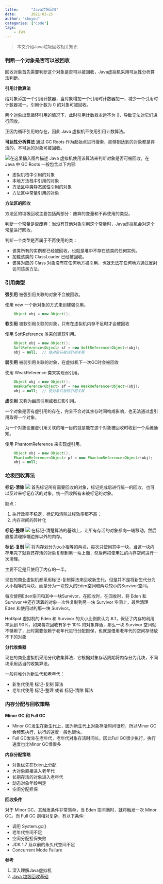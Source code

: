 ```yaml
---
title:      "Java垃圾回收"
date:       2021-03-25
author: "shuyou"
categories: ["Code"]
tags:
    - JVM
---
```

>本文介绍Java垃圾回收相关知识

### 判断一个对象是否可以被回收
回收对象首先需要判断这个对象是否可以被回收，Java虚拟机采用可达性分析算法判断。

**引用计数算法**

给对象添加一个引用计数器，当对象增加一个引用时计数器加一，减少一个引用时计数器减一。引用计数为 0 的对象可被回收。

两个对象出现循环引用的情况下，此时引用计数器永远不为 0，导致无法对它们进行回收。

正因为循环引用的存在，因此 Java 虚拟机不使用引用计数算法。


**可达性分析算法**
通过 GC Roots 作为起始点进行搜索，能够到达到的对象都是存活的，不可达的对象可被回收。

![在这里插入图片描述](https://img-blog.csdnimg.cn/20210325111314120.png?x-oss-process=image,type_ZmFuZ3poZW5naGVpdGk,shadow_10,text_aHR0cHM6Ly9ibG9nLmNzZG4ubmV0L0NhcnJvdFpzeQ==,size_16,color_FFFFFF,t_70)
Java 虚拟机使用该算法来判断对象是否可被回收，在 Java 中 GC Roots 一般包含以下内容:

 - 虚拟机栈中引用的对象
 - 本地方法栈中引用的对象
 - 方法区中类静态属性引用的对象
 - 方法区中常量引用的对象

**方法区的回收**

方法区的垃圾回收主要包括两部分：废弃的变量和不再使用的类型。

判断一个常量是否废弃：当没有其他对象引用这个常量时，Java虚拟机会对这个常量进行回收。

判断一个类型是否属于不再使用的类：

 - 该类所有的实例都已经被回收，也就是堆中不存在该类的任何实例。 
 - 加载该类的 ClassLoader 已经被回收。
 -  该类对应的 Class 对象没有在任何地方被引用，也就无法在任何地方通过反射访问该类方法。

### 引用类型
**强引用**
被强引用关联的对象不会被回收。

使用 new 一个新对象的方式来创建强引用。

```java
	Object obj = new Object();
```

**软引用**
被软引用关联的对象，只有在虚拟机内存不足时才会被回收

使用 SoftReference 类来创建软引用。
```java
	Object obj = new Object();
	SoftReference<Object> sf = new SoftReference<Object>(obj);
	obj = null;  // 使对象只被软引用关联
```

**弱引用**
被弱引用关联的对象，在虚拟机下一次GC时会被回收

使用 WeakReference 类来实现弱引用。
```java
	Object obj = new Object();
	WeakReference<Object> sf = new WeakReference<Object>(obj);
	obj = null;  // 使对象只被软引用关联
```

**虚引用**
又称为幽灵引用或者幻影引用。

一个对象是否有虚引用的存在，完全不会对其生存时间构成影响，也无法通过虚引用取得一个对象。 

为一个对象设置虚引用关联的唯一目的就是能在这个对象被回收时收到一个系统通知。 

使用 PhantomReference 来实现虚引用。

```java
	Object obj = new Object();
	PhantomReference<Object> pf = new PhantomReference<Object>(obj);
	obj = null;
```
### 垃圾回收算法
**标记-清除**
![](https://img-blog.csdnimg.cn/20210325132146534.png?x-oss-process=image,type_ZmFuZ3poZW5naGVpdGk,shadow_10,text_aHR0cHM6Ly9ibG9nLmNzZG4ubmV0L0NhcnJvdFpzeQ==,size_16,color_FFFFFF,t_70)
首先标记所有需要回收的对象，标记完成后进行统一的回收，也可以反过来标记存活的对象，统一回收所有未被标记的对象。

缺点：

 1. 执行效率不稳定，标记和清除过程效率都不高；
 2. 内存空间的碎片化

**标记-整理**
![](https://img-blog.csdnimg.cn/20210325132518976.png?x-oss-process=image,type_ZmFuZ3poZW5naGVpdGk,shadow_10,text_aHR0cHM6Ly9ibG9nLmNzZG4ubmV0L0NhcnJvdFpzeQ==,size_16,color_FFFFFF,t_70)
在标记-清楚算法的基础上，让所有存活的对象都向一端移动，然后直接清理掉端边界以外的内存。

**标记-复制**
![](https://img-blog.csdnimg.cn/2021032513285885.png?x-oss-process=image,type_ZmFuZ3poZW5naGVpdGk,shadow_10,text_aHR0cHM6Ly9ibG9nLmNzZG4ubmV0L0NhcnJvdFpzeQ==,size_16,color_FFFFFF,t_70)
将内存划分为大小相等的两块，每次只使用其中一块，当这一块内存用完了就将还存活的对象复制到另一块上面，然后再把使用过的内存空间进行一次清理。

主要不足是只使用了内存的一半。

现在的商业虚拟机都采用标记-复制算法来回收新生代，但是并不是将新生代分为大小相等的两块，而是分为一块较大的Eden空间和两块较小的Survivor空间。

每次使用Eden空间和其中一块Survivor，在回收时，在回收时，将 Eden 和 Survivor 中还存活着的对象一次性复制到另一块 Survivor 空间上，最后清理 Eden 和使用过的那一块 Survivor。

HotSpot 虚拟机的 Eden 和 Survivor 的大小比例默认为 8:1，保证了内存的利用率达到 90%。如果每次回收有多于 10% 的对象存活，那么一块 Survivor 空间就不够用了，此时需要依赖于老年代进行分配担保，也就是借用老年代的空间存储放不下的对象

**分代收集器**

现在的商业虚拟机采用分代收集算法，它根据对象存活周期将内存分为几块，不同块采用适当的收集算法。

一般将堆分为新生代和老年代：

 - 新生代使用 标记-复制 算法
 - 老年代使用 标记-整理 或者 标记-清除 算法

### 内存分配与回收策略

**Minor GC 和 Full GC**

 - Minor GC发生在新生代上，因为新生代上对象存活时间很短，所以Minor GC会频繁执行，执行的速度一般也很快。
 - Full GC发生在老年代，老年代对象存活时间长，因此Full GC很少执行，执行速度也比Minor GC慢很多

**内存分配策略**

 - 对象优先在Eden上分配
 - 大对象直接进入老年代
 - 长期存活的对象进入老年代
 - 动态对象年龄判定
 - 空间分配担保

**回收条件**

对于 Minor GC，其触发条件非常简单，当 Eden 空间满时，就将触发一次 Minor GC。而 Full GC 则相对复杂，有以下条件:

 - 调用 System.gc()
 - 老年代空间不足
 - 空间分配担保失败
 - JDK 1.7 及以前的永久代空间不足
 - Concurrent Mode Failure

**参考**

 1. 深入理解Java虚拟机
 2. [Java 垃圾回收基础](https://www.pdai.tech/md/java/jvm/java-jvm-gc.html)

